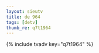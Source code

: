 ```yaml
--- 
layout: sieutv
title: de 964
tags: [detv]
thumb_re: q7t1964
---
```

{% include tvadv key="q7t1964" %} 
